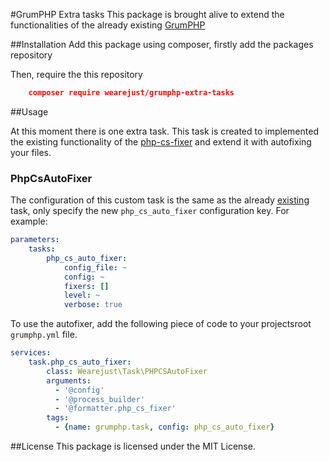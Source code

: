 #GrumPHP Extra tasks
This package is brought alive to extend the functionalities of the already existing [GrumPHP](https://github.com/phpro/grumphp)

##Installation
Add this package using composer, firstly add the packages repository


  Then, require the this repository

```json
	composer require wearejust/grumphp-extra-tasks
```

##Usage

At this moment there is one extra task. This task is created to implemented the existing functionality of the [php-cs-fixer](https://github.com/phpro/grumphp/blob/master/doc/tasks/php_cs_fixer.md) and extend it with autofixing your files.

### PhpCsAutoFixer
The configuration of this custom task is the same as the already [existing](https://github.com/phpro/grumphp/blob/master/doc/tasks/php_cs_fixer.md) task, only specify the new `php_cs_auto_fixer` configuration key. For example:

```yaml
parameters:
    tasks:
        php_cs_auto_fixer:
            config_file: ~
            config: ~
            fixers: []
            level: ~
            verbose: true
```

To use the autofixer, add the following piece of code to your projectsroot `grumphp.yml` file.

```yml
services:
    task.php_cs_auto_fixer:
        class: Wearejust\Task\PHPCSAutoFixer
        arguments:
          - '@config'
          - '@process_builder'
          - '@formatter.php_cs_fixer'
        tags:
          - {name: grumphp.task, config: php_cs_auto_fixer}
```

##License
This package is licensed under the MIT License.  		
